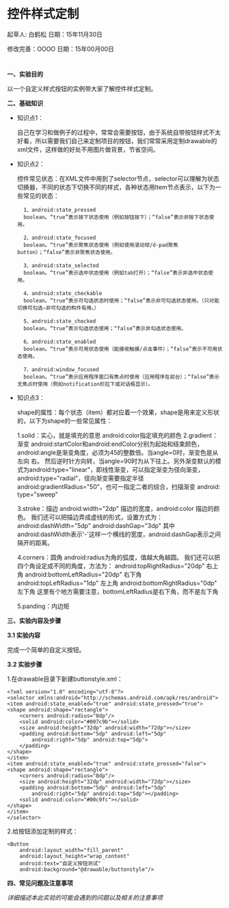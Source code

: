 # 控件样式定制

起草人: 白鹤松   日期：15年11月30日

修改完善：OOOO   日期：15年00月00日

# 

**一、实验目的**

以一个自定义样式按钮的实例带大家了解控件样式定制。

**二、基础知识**

   
* 知识点1：

    自己在学习和做例子的过程中，常常会需要按钮，由于系统自带按钮样式不太好看，所以需要我们自己来定制项目的按钮，我们常常采用定制drawable的xml文件，这样做的好处不用图片做背景，节省空间。
 

* 知识点2：

   控件常见状态：在XML文件中用到了selector节点，selector可以理解为状态切换器，不同的状态下切换不同的样式，各种状态用Item节点表示，以下为一些常见的状态：

        1、android:state_pressed
        boolean。“true”表示按下状态使用（例如按钮按下）；“false”表示非按下状态使用。

        2、android:state_focused
        boolean。“true”表示聚焦状态使用（例如使用滚动球/d-pad聚焦button）；“false”表示非聚焦状态使用。

        3、android:state_selected
        boolean。“true”表示选中状态使用（例如tab打开）；“false”表示非选中状态使用。

        4、android:state_checkable
        boolean。“true”表示可勾选状态时使用；“false”表示非可勾选状态使用。（只对能切换可勾选—非可勾选的构件有用。）

        5、android:state_checked
        boolean。“true”表示勾选状态使用；“false”表示非勾选状态使用。

        6、android:state_enabled
        boolean。“true”表示可用状态使用（能接收触摸/点击事件）；“false”表示不可用状态使用。

        7、android:window_focused
        boolean。“true”表示应用程序窗口有焦点时使用（应用程序在前台）；“false”表示无焦点时使用（例如notification栏拉下或对话框显示）。


* 知识点3：

     shape的属性：每个状态（item）都对应着一个效果，shape是用来定义形状的，以下为shape的一些常见属性：
     
     1.solid：实心，就是填充的意思
       android:color指定填充的颜色
     2.gradient：渐变
       android:startColor和android:endColor分别为起始和结束颜色，android:angle是渐变角度，必须为45的整数倍。当angle=0时，渐变色是从左向
       右。 然后逆时针方向转，当angle=90时为从下往上。另外渐变默认的模式为android:type="linear"，即线性渐变，可以指定渐变为径向渐变，
       android:type="radial"，径向渐变需要指定半径android:gradientRadius="50"，也可一指定二者的综合，扫描渐变 android: type="sweep"

     3.stroke：描边
       android:width="2dp" 描边的宽度，android:color 描边的颜色。
       我们还可以把描边弄成虚线的形式，设置方式为：
       android:dashWidth="5dp"
       android:dashGap="3dp"
       其中android:dashWidth表示'-'这样一个横线的宽度，android:dashGap表示之间隔开的距离。

     4.corners：圆角
       android:radius为角的弧度，值越大角越圆。
       我们还可以把四个角设定成不同的角度，方法为： 
                android:topRightRadius="20dp" 右上角
                android:bottomLeftRadius="20dp" 右下角
                android:topLeftRadius="1dp" 左上角
                android:bottomRightRadius="0dp" 左下角
       这里有个地方需要注意，bottomLeftRadius是右下角，而不是左下角
       
     5.panding：内边矩


   

**三、实验内容及步骤**

**3.1 实验内容**
 

完成一个简单的自定义按钮。

**3.2 实验步骤**

1.在drawable目录下新建buttonstyle.xml：

    <?xml version="1.0" encoding="utf-8"?>
    <selector xmlns:android="http://schemas.android.com/apk/res/android">
    <item android:state_enabled="true" android:state_pressed="true">
    <shape android:shape="rectangle">
        <corners android:radius="8dp"/>
        <solid android:color="#007c9b"></solid>
        <size android:height="32dp" android:width="72dp"></size>
        <padding android:bottom="5dp" android:left="5dp"
            android:right="5dp" android:top="5dp">
        </padding>
    </shape>
    </item>
    <item android:state_enabled="true" android:state_pressed="false">
    <shape android:shape="rectangle">
        <corners android:radius="8dp"/>
        <size android:height="32dp" android:width="72dp"></size>
        <padding android:bottom="5dp" android:left="5dp"
            android:right="5dp" android:top="5dp"></padding>
        <solid android:color="#00c9fc"></solid>
    </shape>
    </item>
    </selector>

2.给按钮添加定制的样式：

    <Button
        android:layout_width="fill_parent"
        android:layout_height="wrap_content"
        android:text="自定义按钮测试"
        android:background="@drawable/buttonstyle"/>

**四、常见问题及注意事项**

*详细描述本此实验的可能会遇到的问题以及相关的注意事项*


